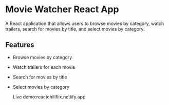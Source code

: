 # Movie Watcher React App

A React application that allows users to browse movies by category, watch trailers, search for movies by title, and select movies by category.


## Features

- Browse movies by category
- Watch trailers for each movie
- Search for movies by title
- Select movies by category


  Live demo:reactchillflix.netlify.app
